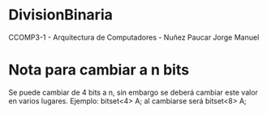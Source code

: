 # DivisionBinaria
CCOMP3-1 - Arquitectura de Computadores - Nuñez Paucar Jorge Manuel

# Nota para cambiar a n bits
Se puede cambiar de 4 bits a n, sin embargo se deberá cambiar este valor en varios lugares. Ejemplo: bitset<4> A; al cambiarse será bitset<8> A;
